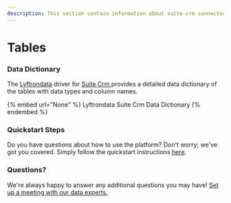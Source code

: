```yaml
---
description: This section contain information about suite-crm connector tables information
---
```


# Tables

### Data Dictionary

The [Lyftrondata](https://www.lyftrondata.com/) driver for [Suite Crm](None/)[ ](https://www.lyftrondata.com/integration/suite-crm/)provides a detailed data dictionary of the tables with data types and column names.

{% embed url="None" %}
Lyftrondata Suite Crm Data Dictionary
{% endembed %}

### Quickstart Steps

Do you have questions about how to use the platform? Don't worry; we've got you covered. Simply follow the quickstart instructions [here](../README.md).

### Questions? <a href="#questions" id="questions"></a>

We're always happy to answer any additional questions you may have! [Set up a meeting with our data experts.](https://www.lyftrondata.com/book-a-meeting/)

